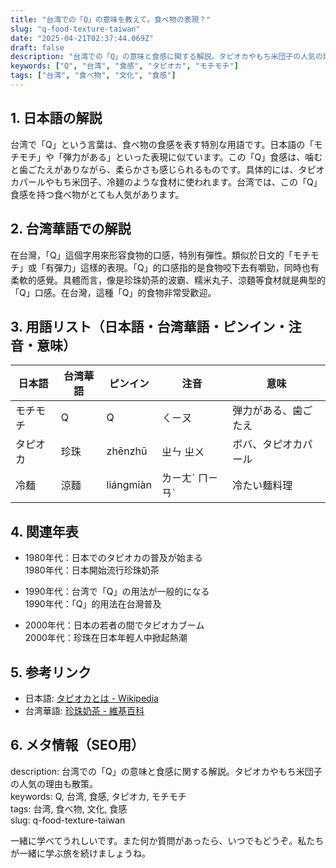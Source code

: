 ```yaml
---
title: "台湾での「Q」の意味を教えて。食べ物の表現？"
slug: "q-food-texture-taiwan"
date: "2025-04-21T02:37:44.069Z"
draft: false
description: "台湾での「Q」の意味と食感に関する解説。タピオカやもち米団子の人気の理由も散策。"
keywords: ["Q", "台湾", "食感", "タピオカ", "モチモチ"]
tags: ["台湾", "食べ物", "文化", "食感"]
---
```


## 1. 日本語の解説  
台湾で「Q」という言葉は、食べ物の食感を表す特別な用語です。日本語の「モチモチ」や「弾力がある」といった表現に似ています。この「Q」食感は、噛むと歯ごたえがありながら、柔らかさも感じられるものです。具体的には、タピオカパールやもち米団子、冷麺のような食材に使われます。台湾では、この「Q」食感を持つ食べ物がとても人気があります。

## 2. 台湾華語での解説  
在台灣，「Q」這個字用來形容食物的口感，特別有彈性。類似於日文的「モチモチ」或「有彈力」這樣的表現。「Q」的口感指的是食物咬下去有嚼勁，同時也有柔軟的感覺。具體而言，像是珍珠奶茶的波霸、糯米丸子、涼麵等食材就是典型的「Q」口感。在台灣，這種「Q」的食物非常受歡迎。

## 3. 用語リスト（日本語・台湾華語・ピンイン・注音・意味）  

| 日本語     | 台湾華語    | ピンイン | 注音    | 意味                   |
|------------|-------------|----------|---------|------------------------|
| モチモチ    | Q         | Q        | ㄑㄧㄡ   | 弾力がある、歯ごたえ   |
| タピオカ   | 珍珠       | zhēnzhū  | ㄓㄣ ㄓㄨ| ボバ、タピオカパール    |
| 冷麺       | 涼麵       | liángmiàn| ㄌㄧㄤˊ ㄇㄧㄢˋ | 冷たい麺料理           |

## 4. 関連年表

- 1980年代：日本でのタピオカの普及が始まる  
   1980年代：日本開始流行珍珠奶茶  

- 1990年代：台湾で「Q」の用法が一般的になる  
   1990年代：「Q」的用法在台灣普及     

- 2000年代：日本の若者の間でタピオカブーム  
   2000年代：珍珠在日本年輕人中掀起熱潮  

## 5. 参考リンク  
- 日本語: [タピオカとは - Wikipedia](https://ja.wikipedia.org/wiki/タピオカ)  
- 台湾華語: [珍珠奶茶 - 維基百科](https://zh.wikipedia.org/wiki/珍珠奶茶)

## 6. メタ情報（SEO用）  
description: 台湾での「Q」の意味と食感に関する解説。タピオカやもち米団子の人気の理由も散策。  
keywords: Q, 台湾, 食感, タピオカ, モチモチ  
tags: 台湾, 食べ物, 文化, 食感  
slug: q-food-texture-taiwan  

一緒に学べてうれしいです。また何か質問があったら、いつでもどうぞ。私たちが一緒に学ぶ旅を続けましょうね。